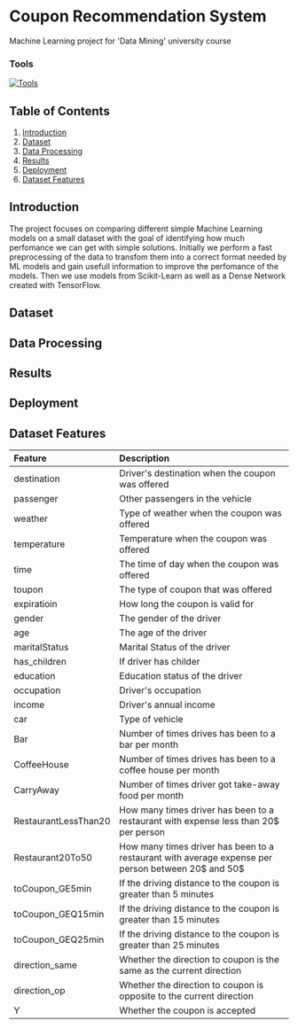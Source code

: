 # Coupon Recommendation System
Machine Learning project for 'Data Mining' university course
<h3>Tools</h3>

[![Tools](https://skillicons.dev/icons?i=py,sklearn,tensorflow)](https://skillicons.dev) 

## Table of Contents
1. [Introduction](#introduction)
2. [Dataset](#dataset)
3. [Data Processing](#processing)
4. [Results](#results)
5. [Deployment](#deployment)
6. [Dataset Features](#features)

<a name="introduction"></a>
## Introduction
The project focuses on comparing different simple Machine Learning models on a small dataset with the goal of identifying how much perfomance we can get with simple solutions. Initially we perform a fast preprocessing of the data to transfom them into a correct format needed by ML models and gain usefull information to improve the perfomance of the models. Then we use models from Scikit-Learn as well as a Dense Network created with TensorFlow. 

<a name="Dataset"></a>
## Dataset

<a name="processing"></a>
## Data Processing

<a name="results"></a>
## Results

<a name="deployment"></a>
## Deployment

<a name="features"></a>
## Dataset Features
| Feature | Description | 
| :--- | :--- |
| destination | Driver's destination when the coupon was offered
| passenger | Other passengers in the vehicle
| weather | Type of weather when the coupon was offered
| temperature | Temperature when the coupon was offered
| time | The time of day when the coupon was offered 
| toupon | The type of coupon that was offered 
| expiratioin | How long the coupon is valid for
| gender | The gender of the driver
| age | The age of the driver
| maritalStatus | Marital Status of the driver
| has_children | If driver has childer
| education | Education status of the driver
| occupation | Driver's occupation
| income | Driver's annual income
| car | Type of vehicle
| Bar | Number of times drives has been to a bar per month
| CoffeeHouse | Number of times drives has been to a coffee house per month
| CarryAway | Number of times driver got take-away food per month
| RestaurantLessThan20 | How many times driver has been to a restaurant with expense less than 20$ per person
| Restaurant20To50 | How many times driver has been to a restaurant with average expense per person between 20$ and 50$
| toCoupon_GE5min | If the driving distance to the coupon is greater than 5 minutes
| toCoupon_GEQ15min | If the driving distance to the coupon is greater than 15 minutes
| toCoupon_GEQ25min | If the driving distance to the coupon is greater than 25 minutes
| direction_same | Whether the direction to coupon is the same as the current direction
| direction_op | Whether the direction to coupon is opposite to the current direction
| Y | Whether the coupon is accepted
